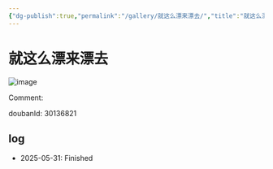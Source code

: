 ```yaml
---
{"dg-publish":true,"permalink":"/gallery/就这么漂来漂去/","title":"就这么漂来漂去","created":"2025-06-16T14:31:17.857+08:00"}
---
```



# 就这么漂来漂去

![image](https://hiraeth-picbed.oss-cn-beijing.aliyuncs.com/20250531154231.webp)

Comment: 



doubanId: 30136821

## log

- 2025-05-31: Finished
